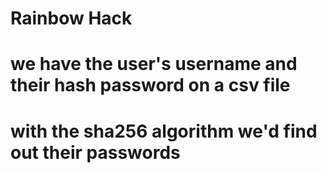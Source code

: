 # Rainbow Hack
# we have the user's username and their hash password on a csv file
# with the sha256 algorithm we'd find out their passwords
